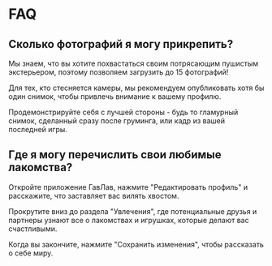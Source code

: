 # FAQ

## Сколько фотографий я могу прикрепить?

Мы знаем, что вы хотите похвастаться своим потрясающим пушистым экстерьером, поэтому позволяем загрузить до 15 фотографий!

Для тех, кто стесняется камеры, мы рекомендуем опубликовать хотя бы один снимок, чтобы привлечь внимание к вашему профилю.

Продемонстрируйте себя с лучшей стороны - будь то гламурный снимок, сделанный сразу после груминга, или кадр из вашей последней игры.

## Где я могу перечислить свои любимые лакомства?

Откройте приложение ГавЛав, нажмите "Редактировать профиль" и расскажите, что заставляет вас вилять хвостом.

Прокрутите вниз до раздела "Увлечения", где потенциальные друзья и партнеры узнают все о лакомствах и игрушках, которые делают вас счастливыми.

Когда вы закончите, нажмите "Сохранить изменения", чтобы рассказать о себе миру.